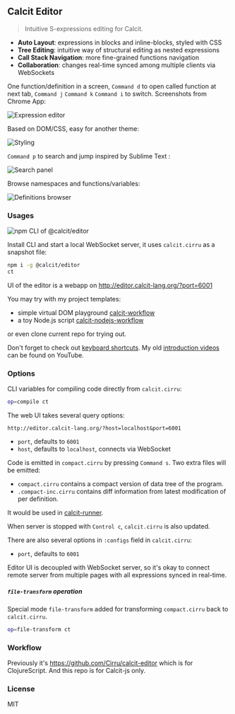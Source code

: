 
Calcit Editor
------

> Intuitive S-expressions editing for Calcit.

* **Auto Layout**: expressions in blocks and inline-blocks, styled with CSS
* **Tree Editing**: intuitive way of structural editing as nested expressions
* **Call Stack Navigation**: more fine-grained functions navigation
* **Collaboration**: changes real-time synced among multiple clients via WebSockets

One function/definition in a screen, `Command d` to open called function at next tab, `Command j` `Command k` `Command i` to switch. Screenshots from Chrome App:

![Expression editor](https://pbs.twimg.com/media/E_8Rv2UUYAQDd52?format=jpg&name=large)

Based on DOM/CSS, easy for another theme:

![Styling](https://pbs.twimg.com/media/E_8RyuHVkAA2hU-?format=jpg&name=large)

`Command p` to search and jump inspired by Sublime Text :

![Search panel](https://pbs.twimg.com/media/E_8R3F4VQAAUGWf?format=jpg&name=large)

Browse namespaces and functions/variables:

![Definitions browser](https://pbs.twimg.com/media/E_8R63kVIAQ8-AM?format=jpg&name=large)

### Usages

![npm CLI of @calcit/editor](https://img.shields.io/npm/v/@calcit/editor.svg)

Install CLI and start a local WebSocket server, it uses `calcit.cirru` as a snapshot file:

```bash
npm i -g @calcit/editor
ct
```

UI of the editor is a webapp on http://editor.calcit-lang.org/?port=6001

You may try with my project templates:

* simple virtual DOM playground [calcit-workflow](https://github.com/mvc-works/calcit-workflow)
* a toy Node.js script [calcit-nodejs-workflow](https://github.com/mvc-works/calcit-nodejs-workflow)

or even clone current repo for trying out.

Don't forget to check out [keyboard shortcuts](https://github.com/Cirru/calcit-editor/wiki/Keyboard-Shortcuts). My old [introduction videos](https://www.youtube.com/watch?v=u5Eb_6KYGsA&t) can be found on YouTube.

### Options

CLI variables for compiling code directly from `calcit.cirru`:

```bash
op=compile ct
```

The web UI takes several query options:

```
http://editor.calcit-lang.org/?host=localhost&port=6001
```

* `port`, defaults to `6001`
* `host`, defaults to `localhost`, connects via WebSocket

Code is emitted in `compact.cirru` by pressing `Command s`. Two extra files will be emitted:

* `compact.cirru` contains a compact version of data tree of the program.
* `.compact-inc.cirru` contains diff information from latest modification of per definition.

It would be used in [calcit-runner](https://github.com/calcit-lang/calcit_runner.rs).

When server is stopped with `Control c`, `calcit.cirru` is also updated.

There are also several options in `:configs` field in `calcit.cirru`:

* `port`, defaults to `6001`

Editor UI is decoupled with WebSocket server, so it's okay to connect remote server from multiple pages with all expressions synced in real-time.

##### `file-transform` operation

Special mode `file-transform` added for transforming `compact.cirru` back to `calcit.cirru`.

```bash
op=file-transform ct
```

### Workflow

Previously it's https://github.com/Cirru/calcit-editor which is for ClojureScript. And this repo is for Calcit-js only.

### License

MIT
